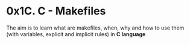 # 0x1C. C - Makefiles

The aim is to learn what are makefiles, when, why and how to use them (with variables, explicit and implicit rules) in **C language**
